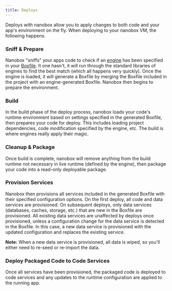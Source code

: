 ```yaml
---
title: Deploys
---
```


Deploys with nanobox allow you to apply changes to both code and your app's environment on the fly. When deploying to your nanobox VM, the following happens.

### Sniff & Prepare
Nanobox "sniffs" your apps code to check if an [engine](/getting-started/engines/) has been specified in your [Boxfile](/getting-started/boxfile/). It one hasn't, it will run through the standard libraries of engines to find the best match (which all happens very quickly). Once the engine is loaded, it will generate a Boxfile by merging the Boxfile included in the project with an engine-generated Boxfile. Nanobox then begins to prepare the environment.

### Build
In the build phase of the deploy process, nanobox loads your code's runtime environment based on settings specified in the generated Boxfile, then prepares your code for deploy. This includes loading project dependencies, code modification specified by the engine, etc. The build is where engines really apply their magic.

### Cleanup & Package
Once build is complete, nanobox will remove anything from the build runtime not necessary in live runtime (defined by the engine), then package your code into a read-only deployable package.

### Provision Services
Nanobox then provisions all services included in the generated Boxfile with their specified configuration options. On the first deploy, all code and data services are provisioned. On subsequent deploys, only data services (databases, caches, storage, etc.) that are new in the Boxfile are provisioned. All existing data services are unaffected by deploys once provisioned, unless a configuration change for the data service is detected in the Boxfile. In this case, a new data service is provisioned with the updated configuration and replaces the existing service.

**Note:** When a new data service is provisioned, all data is wiped, so you'll either need to re-seed or re-import the data.

### Deploy Packaged Code to Code Services
Once all services have been provisioned, the packaged code is deployed to code services and any updates to the runtime configuration are applied to the running app.